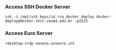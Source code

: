 
### Access SSH Docker Server

`ssh -i /opt/ssh_keys/id_rsa_docker_deploy docker-deploy@docker.test.ceuma.edu.br -p2223`

### Access Euro Server

`rdesktop-vrdp veneza.unieuro.int`
